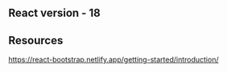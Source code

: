 ## React version - 18

## Resources
https://react-bootstrap.netlify.app/getting-started/introduction/